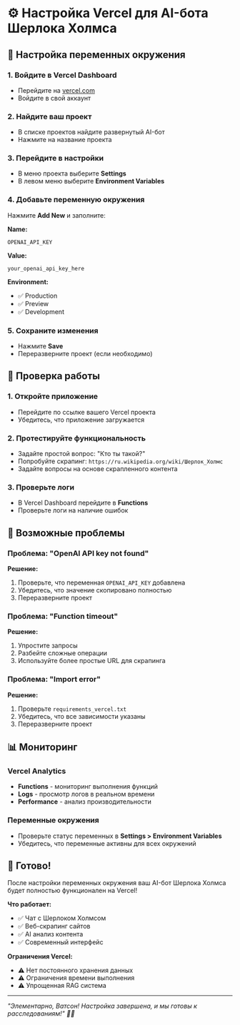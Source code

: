 # ⚙️ Настройка Vercel для AI-бота Шерлока Холмса

## 🔑 Настройка переменных окружения

### 1. Войдите в Vercel Dashboard
- Перейдите на [vercel.com](https://vercel.com)
- Войдите в свой аккаунт

### 2. Найдите ваш проект
- В списке проектов найдите развернутый AI-бот
- Нажмите на название проекта

### 3. Перейдите в настройки
- В меню проекта выберите **Settings**
- В левом меню выберите **Environment Variables**

### 4. Добавьте переменную окружения
Нажмите **Add New** и заполните:

**Name:**
```
OPENAI_API_KEY
```

**Value:**
```
your_openai_api_key_here
```

**Environment:**
- ✅ Production
- ✅ Preview
- ✅ Development

### 5. Сохраните изменения
- Нажмите **Save**
- Переразверните проект (если необходимо)

## 🚀 Проверка работы

### 1. Откройте приложение
- Перейдите по ссылке вашего Vercel проекта
- Убедитесь, что приложение загружается

### 2. Протестируйте функциональность
- Задайте простой вопрос: "Кто ты такой?"
- Попробуйте скрапинг: `https://ru.wikipedia.org/wiki/Шерлок_Холмс`
- Задайте вопросы на основе скрапленного контента

### 3. Проверьте логи
- В Vercel Dashboard перейдите в **Functions**
- Проверьте логи на наличие ошибок

## 🔧 Возможные проблемы

### Проблема: "OpenAI API key not found"
**Решение:**
1. Проверьте, что переменная `OPENAI_API_KEY` добавлена
2. Убедитесь, что значение скопировано полностью
3. Переразверните проект

### Проблема: "Function timeout"
**Решение:**
1. Упростите запросы
2. Разбейте сложные операции
3. Используйте более простые URL для скрапинга

### Проблема: "Import error"
**Решение:**
1. Проверьте `requirements_vercel.txt`
2. Убедитесь, что все зависимости указаны
3. Переразверните проект

## 📊 Мониторинг

### Vercel Analytics
- **Functions** - мониторинг выполнения функций
- **Logs** - просмотр логов в реальном времени
- **Performance** - анализ производительности

### Переменные окружения
- Проверьте статус переменных в **Settings > Environment Variables**
- Убедитесь, что переменные активны для всех окружений

## 🎯 Готово!

После настройки переменных окружения ваш AI-бот Шерлока Холмса будет полностью функционален на Vercel!

**Что работает:**
- ✅ Чат с Шерлоком Холмсом
- ✅ Веб-скрапинг сайтов
- ✅ AI анализ контента
- ✅ Современный интерфейс

**Ограничения Vercel:**
- ⚠️ Нет постоянного хранения данных
- ⚠️ Ограничения времени выполнения
- ⚠️ Упрощенная RAG система

---

*"Элементарно, Ватсон! Настройка завершена, и мы готовы к расследованиям!" 🕵️‍♂️* 